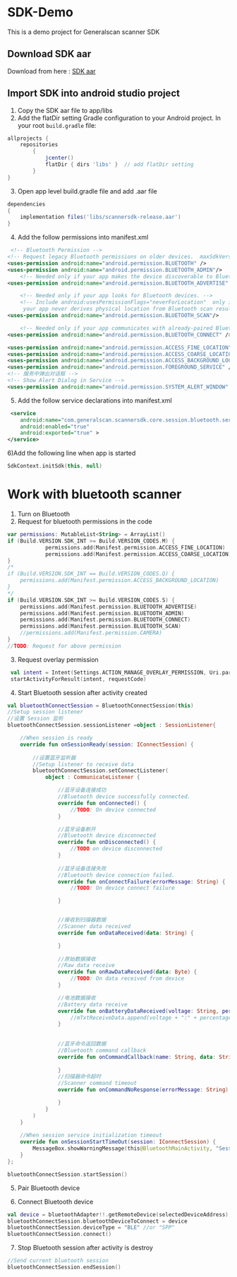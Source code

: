 # SDK-Demo

This is a demo project for Generalscan scanner SDK


## Download SDK aar

Download from here : [SDK aar](https://raw.githubusercontent.com/Generalscan/SDK-Demo/main/download/generalscan-sdk.zip)

## Import SDK into android studio project
1) Copy the SDK aar file to app/libs
2) Add the flatDir setting Gradle configuration to your Android project. In your root `build.gradle` file:
```groovy
allprojects { 
	repositories 
		{ 
			jcenter() 
			flatDir { dirs 'libs' }  // add flatDir setting
		} 
}
```


3) Open app level build.gradle file and add .aar file
```groovy
dependencies 
{
    implementation files('libs/scannersdk-release.aar')
}
```


4) Add the follow permissions into manifest.xml
```xml
 <!-- Bluetooth Permission -->
<!-- Request legacy Bluetooth permissions on older devices.  maxSdkVersion="30" Android 11 -->
<uses-permission android:name="android.permission.BLUETOOTH" />
<uses-permission android:name="android.permission.BLUETOOTH_ADMIN"/>
    <!-- Needed only if your app makes the device discoverable to Bluetooth devices. -->
<uses-permission android:name="android.permission.BLUETOOTH_ADVERTISE" />

    <!-- Needed only if your app looks for Bluetooth devices. -->
    <!-- Include android:usesPermissionFlags="neverForLocation"  only if you can strongly assert that
     your app never derives physical location from Bluetooth scan results. -->
<uses-permission android:name="android.permission.BLUETOOTH_SCAN"/>

    <!-- Needed only if your app communicates with already-paired Bluetooth devices. -->
<uses-permission android:name="android.permission.BLUETOOTH_CONNECT" />

<uses-permission android:name="android.permission.ACCESS_FINE_LOCATION" />
<uses-permission android:name="android.permission.ACCESS_COARSE_LOCATION" />
<uses-permission android:name="android.permission.ACCESS_BACKGROUND_LOCATION" />
<uses-permission android:name="android.permission.FOREGROUND_SERVICE" />
<!-- 服务中弹出对话框 -->
<!-- Show Alert Dialog in Service -->
<uses-permission android:name="android.permission.SYSTEM_ALERT_WINDOW" />
```


5) Add the follow service declarations into manifest.xml
```xml
 <service
    android:name="com.generalscan.scannersdk.core.session.bluetooth.service.BluetoothConnectService"
    android:enabled="true"
    android:exported="true" >
</service>
```

6)Add the following line when app is started
```kotlin
SdkContext.initSdk(this, null)
```
# Work with bluetooth scanner
1) Turn on Bluetooth
2) Request for bluetooth permissions in the code 
```kotlin
var permissions: MutableList<String> = ArrayList()
if (Build.VERSION.SDK_INT >= Build.VERSION_CODES.M) {
            permissions.add(Manifest.permission.ACCESS_FINE_LOCATION)
            permissions.add(Manifest.permission.ACCESS_COARSE_LOCATION)
}
/*
if (Build.VERSION.SDK_INT == Build.VERSION_CODES.Q) {
    permissions.add(Manifest.permission.ACCESS_BACKGROUND_LOCATION)
}
*/
if (Build.VERSION.SDK_INT >= Build.VERSION_CODES.S) {
    permissions.add(Manifest.permission.BLUETOOTH_ADVERTISE)
    permissions.add(Manifest.permission.BLUETOOTH_ADMIN)
    permissions.add(Manifest.permission.BLUETOOTH_CONNECT)
    permissions.add(Manifest.permission.BLUETOOTH_SCAN)
    //permissions.add(Manifest.permission.CAMERA)
}
//TODO: Request for above permission
```
3) Request overlay permission
```kotlin
 val intent = Intent(Settings.ACTION_MANAGE_OVERLAY_PERMISSION, Uri.parse("package:" + context.getPackageName()))
 startActivityForResult(intent, requestCode)
```
4) Start Bluetooth session after activity created
```kotlin
val bluetoothConnectSession = BluetoothConnectSession(this)
//Setup session listener	
//设置 Session 监听
bluetoothConnectSession.sessionListener =object : SessionListener{

    //When session is ready
    override fun onSessionReady(session: IConnectSession) {
        
        //设置蓝牙监听器
        //Setup listener to receive data
        bluetoothConnectSession.setConnectListener(
            object : CommunicateListener {

                //蓝牙设备连接成功
                //Bluetooth device successfully connected.
                override fun onConnected() {
                    //TODO: On device connected
                }

                //蓝牙设备断开
                //Bluetooth device disconnected
                override fun onDisconnected() {
                    //TODO on device disconnected
                }
                
                //蓝牙设备连接失败
                //Bluetooth device connection failed.
                override fun onConnectFailure(errorMessage: String) {
                    //TODO: On device connect failure

                }


                //接收到扫描器数据
                //Scanner data received
                override fun onDataReceived(data: String) {

                }
                
                //原始数据接收
                //Raw data receive
                override fun onRawDataReceived(data: Byte) {
                    //TODO: On data received from device
                }

                //电池数据接收
                //Battery data receive
                override fun onBatteryDataReceived(voltage: String, percentage: String) {
                    //mTxtReceiveData.append(voltage + ":" + percentage);
                }
               
                
                //蓝牙命令返回数据
                //Bluetooth command callback
                override fun onCommandCallback(name: String, data: String) {
                  
                }
                //扫描器命令超时
                //Scanner command timeout
                override fun onCommandNoResponse(errorMessage: String) {

                }
            }
        )
    }
    
    //When session service initialization timeout
    override fun onSessionStartTimeOut(session: IConnectSession) {
        MessageBox.showWarningMessage(this@BluetoothMainActivity, "Session Timeout")
    }
};

bluetoothConnectSession.startSession()
```

5) Pair Bluetooth device

6) Connect Bluetooth device
```kotlin
val device = bluetoothAdapter!!.getRemoteDevice(selectedDeviceAddress)
bluetoothConnectSession.bluetoothDeviceToConnect = device
bluetoothConnectSession.deviceType = "BLE" //or "SPP"
bluetoothConnectSession.connect()
```

7) Stop Bluetooth session after activity is destroy
```kotlin
//Send current bluetooth session
bluetoothConnectSession.endSession()
```